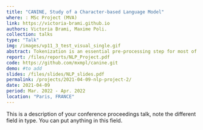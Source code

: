 ```yaml
---
title: "CANINE, Study of a Character-based Language Model"
where: : MSc Project (MVA)
link: https://victoria-brami.github.io 
authors: Victoria Brami, Maxime Poli.
collection: talks
type: "Talk"
img: /images/vp11_3_test_visual_single.gif
abstract: Tokenization is an essential pre-processing step for most of NLP models. Now state-of-the-art models, like BERT, have adopted subword tokenization but it yields intrinsic issues. Models trained which such tokenization tend to be senstivie to the noise present in the training data, would it be naturally present or adversarially created. Moreover, splitting sentences into subwords may work well in English, but it is not adapted for other languages with a different morphology. Using character-based models can be a way to tackle those issues CANINE is a recent Transformer-based model that directly uses a sequence of characters as the input without explicit tokenization.
report: /files/reports/NLP_Project.pdf
code: https://github.com/mxmpl/canine.git
demo: #to add
slides: /files/slides/NLP_slides.pdf
permalink: /projects/2021-04-09-nlp-project-2/
date: 2021-04-09
period: Mar. 2022 - Apr. 2022
location: "Paris, FRANCE"
---
```


This is a description of your conference proceedings talk, note the different field in type. You can put anything in this field.
